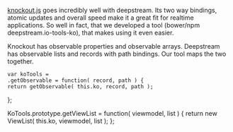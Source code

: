 


[knockout.js](http://knockoutjs.com/) goes incredibly well with deepstream. Its two way bindings, atomic updates and overall speed make it a great fit for realtime applications. So well in fact, that we developed a tool (bower/npm deepstream.io-tools-ko), that makes using it even easier.

Knockout has observable properties and observable arrays. Deepstream has observable lists and records with path bindings. Our tool maps the two together.

	var koTools = 
	.getObservable = function( record, path ) {
	return getObservable( this.ko, record, path );
};

KoTools.prototype.getViewList = function( viewmodel, list ) {
	return new ViewList( this.ko, viewmodel, list );
};



